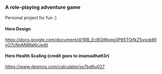 ### A role-playing adventure game  
Personal project for fun :)

#### Hero Design 
  https://docs.google.com/document/d/1RB_EcBOjlNvqg3P85TOjfkZ5ysob8llyO7cNyANWaNc/edit  

#### Hero Health Scaling (credit goes to imamadhatt3r)
https://www.desmos.com/calculator/ss7bd6u027


